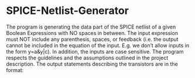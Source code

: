 # SPICE-Netlist-Generator
The program is generating the data part of the SPICE netlist of a given Boolean Expressions 
with NO spaces in between. The input expression must NOT include any parenthesis, spaces, or 
feedback (i.e. the output cannot be included in the equation of the input. E.g. we don’t allow inputs in the form y=a&amp;y|c). 
In addition, the inputs are case sensitive.
The program respects the guidelines and the assumptions outlined in the project description.
The output statements describing the transistors are in the format: 
